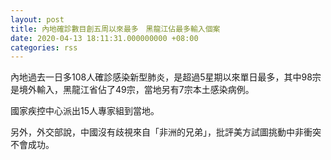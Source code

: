 ```yaml
---
layout: post
title: 內地確診數目創五周以來最多　黑龍江佔最多輸入個案
date: 2020-04-13 18:11:31.000000000 +08:00
categories: rss
---
```


內地過去一日多108人確診感染新型肺炎，是超過5星期以來單日最多，其中98宗是境外輸入，黑龍江省佔了49宗，當地另有7宗本土感染病例。

國家疾控中心派出15人專家組到當地。

另外，外交部說，中國沒有歧視來自「非洲的兄弟」，批評美方試圖挑動中非衝突不會成功。

